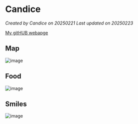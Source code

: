 # Candice

*Created by Candice on 20250221 Last updated on 20250223*

[My gitHUB webapge](https://Candice251.github.io/)

## Map
![image](https://github.com/user-attachments/assets/d2015379-4df8-47c7-93b5-b1d569f658c8)

## Food
![image](https://github.com/user-attachments/assets/5ae26478-92cb-4ad3-97eb-e3bc726469b0)

## Smiles
![image](https://github.com/user-attachments/assets/12bcbd81-7564-4a8b-985b-41aec256b844)

